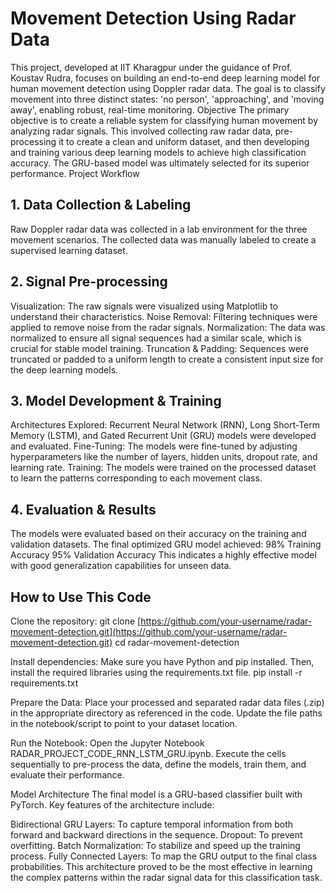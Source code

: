 # Movement Detection Using Radar Data
This project, developed at IIT Kharagpur under the guidance of Prof. Koustav Rudra, focuses on building an end-to-end deep learning model for human movement detection using Doppler radar data. The goal is to classify movement into three distinct states: 'no person', 'approaching', and 'moving away', enabling robust, real-time monitoring.
Objective
The primary objective is to create a reliable system for classifying human movement by analyzing radar signals. This involved collecting raw radar data, pre-processing it to create a clean and uniform dataset, and then developing and training various deep learning models to achieve high classification accuracy. The GRU-based model was ultimately selected for its superior performance.
Project Workflow
## 1. Data Collection & Labeling
Raw Doppler radar data was collected in a lab environment for the three movement scenarios.
The collected data was manually labeled to create a supervised learning dataset.
## 2. Signal Pre-processing
Visualization: The raw signals were visualized using Matplotlib to understand their characteristics.
Noise Removal: Filtering techniques were applied to remove noise from the radar signals.
Normalization: The data was normalized to ensure all signal sequences had a similar scale, which is crucial for stable model training.
Truncation & Padding: Sequences were truncated or padded to a uniform length to create a consistent input size for the deep learning models.
## 3. Model Development & Training
Architectures Explored: Recurrent Neural Network (RNN), Long Short-Term Memory (LSTM), and Gated Recurrent Unit (GRU) models were developed and evaluated.
Fine-Tuning: The models were fine-tuned by adjusting hyperparameters like the number of layers, hidden units, dropout rate, and learning rate.
Training: The models were trained on the processed dataset to learn the patterns corresponding to each movement class.
## 4. Evaluation & Results
The models were evaluated based on their accuracy on the training and validation datasets. The final optimized GRU model achieved:
98% Training Accuracy
95% Validation Accuracy
This indicates a highly effective model with good generalization capabilities for unseen data.

## How to Use This Code
Clone the repository:
git clone [https://github.com/your-username/radar-movement-detection.git](https://github.com/your-username/radar-movement-detection.git)
cd radar-movement-detection


Install dependencies:
Make sure you have Python and pip installed. Then, install the required libraries using the requirements.txt file.
pip install -r requirements.txt


Prepare the Data:
Place your processed and separated radar data files (.zip) in the appropriate directory as referenced in the code.
Update the file paths in the notebook/script to point to your dataset location.

Run the Notebook:
Open the Jupyter Notebook RADAR_PROJECT_CODE_RNN_LSTM_GRU.ipynb.
Execute the cells sequentially to pre-process the data, define the models, train them, and evaluate their performance.

Model Architecture
The final model is a GRU-based classifier built with PyTorch. Key features of the architecture include:

Bidirectional GRU Layers: To capture temporal information from both forward and backward directions in the sequence.
Dropout: To prevent overfitting.
Batch Normalization: To stabilize and speed up the training process.
Fully Connected Layers: To map the GRU output to the final class probabilities.
This architecture proved to be the most effective in learning the complex patterns within the radar signal data for this classification task.



